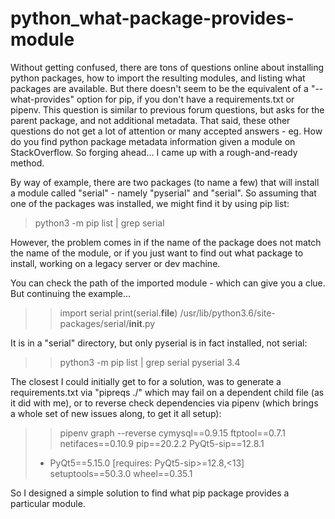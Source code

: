 # python_what-package-provides-module
Without getting confused, there are tons of questions online about installing python packages, how to import the resulting modules, and listing what packages are available. But there doesn't seem to be the equivalent of a "--what-provides" option for pip, if you don't have a requirements.txt or pipenv. This question is similar to previous forum questions, but asks for the parent package, and not additional metadata. That said, these other questions do not get a lot of attention or many accepted answers - eg. How do you find python package metadata information given a module on StackOverflow. So forging ahead... I came up with a rough-and-ready method.

By way of example, there are two packages (to name a few) that will install a module called "serial" - namely "pyserial" and "serial". So assuming that one of the packages was installed, we might find it by using pip list:

> python3 -m pip list | grep serial

However, the problem comes in if the name of the package does not match the name of the module, or if you just want to find out what package to install, working on a legacy server or dev machine.

You can check the path of the imported module - which can give you a clue. But continuing the example...

>> import serial
>> print(serial.__file__)
>/usr/lib/python3.6/site-packages/serial/__init__.py

It is in a "serial" directory, but only pyserial is in fact installed, not serial:

>> python3 -m pip list | grep serial
>pyserial                 3.4

The closest I could initially get to for a solution, was to generate a requirements.txt via "pipreqs ./" which may fail on a dependent child file (as it did with me), or to reverse check dependencies via pipenv (which brings a whole set of new issues along, to get it all setup):

>> pipenv graph --reverse
>cymysql==0.9.15
>ftptool==0.7.1
>netifaces==0.10.9
>pip==20.2.2
>PyQt5-sip==12.8.1
>    - PyQt5==5.15.0 [requires: PyQt5-sip>=12.8,<13]
>setuptools==50.3.0
>wheel==0.35.1

So I designed a simple solution to find what pip package provides a particular module.
